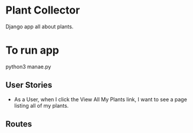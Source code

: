 # Plant Collector
Django app all about plants.

# To run app
python3 manae.py

## User Stories
- As a User, when I click the View All My Plants link, I want to see a page listing all of my plants.

## Routes
